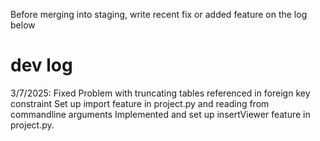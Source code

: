 Before merging into staging, write recent fix or added feature on the log below

# dev log
3/7/2025:
Fixed Problem with truncating tables referenced in foreign key constraint 
Set up import feature in project.py and reading from commandline arguments
Implemented and set up insertViewer feature in project.py.